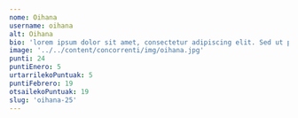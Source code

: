 ```yaml
---
nome: Oihana
username: oihana
alt: Oihana
bio: 'lorem ipsum dolor sit amet, consectetur adipiscing elit. Sed ut purus eget'
image: '../../content/concorrenti/img/oihana.jpg'
punti: 24
puntiEnero: 5
urtarrilekoPuntuak: 5
puntiFebrero: 19
otsailekoPuntuak: 19
slug: 'oihana-25'
---
```

